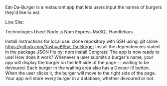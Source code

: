 Eat-Da-Burger is a restaurant app that lets users input the names of burgers they'd like to eat.

Live Site:



Technologies Used:
Node.js
Npm
Express
MySQL
Handlebars

Install Instructions for local use:
clone repository with SSH using:
git clone https://github.com/YashuaB/Eat-Da-Burger
Install the dependencies stated in the package.JSON file by:
npm install
Congrats! The app is now ready to use!
How does it work?
Whenever a user submits a burger's name, your app will display the burger on the left side of the page -- waiting to be devoured.
Each burger in the waiting area also has a Devour it! button. When the user clicks it, the burger will move to the right side of the page.
Your app will store every burger in a database, whether devoured or not.
